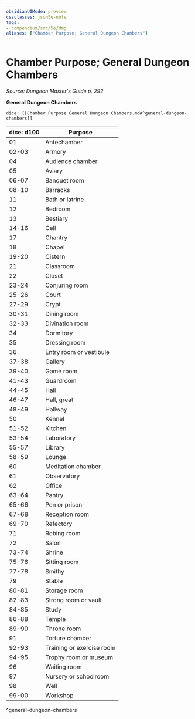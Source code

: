 ```yaml
---
obsidianUIMode: preview
cssclasses: json5e-note
tags:
- compendium/src/5e/dmg
aliases: ["Chamber Purpose; General Dungeon Chambers"]
---
```

# Chamber Purpose; General Dungeon Chambers
*Source: Dungeon Master's Guide p. 292* 

**General Dungeon Chambers**

`dice: [[Chamber Purpose General Dungeon Chambers.md#^general-dungeon-chambers]]`

| dice: d100 | Purpose |
|------------|---------|
| 01 | Antechamber |
| 02-03 | Armory |
| 04 | Audience chamber |
| 05 | Aviary |
| 06-07 | Banquet room |
| 08-10 | Barracks |
| 11 | Bath or latrine |
| 12 | Bedroom |
| 13 | Bestiary |
| 14-16 | Cell |
| 17 | Chantry |
| 18 | Chapel |
| 19-20 | Cistern |
| 21 | Classroom |
| 22 | Closet |
| 23-24 | Conjuring room |
| 25-26 | Court |
| 27-29 | Crypt |
| 30-31 | Dining room |
| 32-33 | Divination room |
| 34 | Dormitory |
| 35 | Dressing room |
| 36 | Entry room or vestibule |
| 37-38 | Gallery |
| 39-40 | Game room |
| 41-43 | Guardroom |
| 44-45 | Hall |
| 46-47 | Hall, great |
| 48-49 | Hallway |
| 50 | Kennel |
| 51-52 | Kitchen |
| 53-54 | Laboratory |
| 55-57 | Library |
| 58-59 | Lounge |
| 60 | Meditation chamber |
| 61 | Observatory |
| 62 | Office |
| 63-64 | Pantry |
| 65-66 | Pen or prison |
| 67-68 | Reception room |
| 69-70 | Refectory |
| 71 | Robing room |
| 72 | Salon |
| 73-74 | Shrine |
| 75-76 | Sitting room |
| 77-78 | Smithy |
| 79 | Stable |
| 80-81 | Storage room |
| 82-83 | Strong room or vault |
| 84-85 | Study |
| 86-88 | Temple |
| 89-90 | Throne room |
| 91 | Torture chamber |
| 92-93 | Training or exercise room |
| 94-95 | Trophy room or museum |
| 96 | Waiting room |
| 97 | Nursery or schoolroom |
| 98 | Well |
| 99-00 | Workshop |
^general-dungeon-chambers